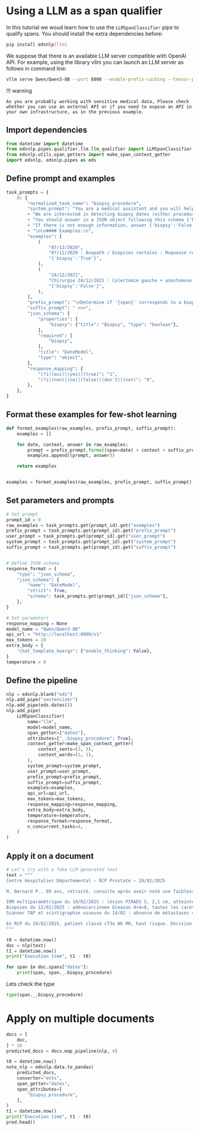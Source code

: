 # Using a LLM as a span qualifier
In this tutorial we woud learn how to use the `LLMSpanClassifier` pipe to qualify spans.
You should install the extra dependencies before:
```bash
pip install edsnlp[llm]
```

We suppose that there is an available LLM server compatible with OpenAI API.
For example, using the library vllm you can launch an LLM server as follows in command line:
```bash
vllm serve Qwen/Qwen3-8B --port 8000 --enable-prefix-caching --tensor-parallel-size 1 --max-num-seqs=10 --max-num-batched-tokens=35000
```

!!! warning

    As you are probably working with sensitive medical data, Please check whether you can use an external API or if you need to expose an API in your own infrastructure, as in the previous example.

## Import dependencies
```python
from datetime import datetime
from edsnlp.pipes.qualifier.llm.llm_qualifier import LLMSpanClassifier
from edsnlp.utils.span_getters import make_span_context_getter
import edsnlp, edsnlp.pipes as eds
```
## Define prompt and examples
```python
task_prompts = {
    0: {
        "normalized_task_name": "biopsy_procedure",
        "system_prompt": "You are a medical assistant and you will help answering questions about dates present in clinical notes. Don't answer reasoning. "
        + "We are interested in detecting biopsy dates (either procedure, analysis or result). "
        + "You should answer in a JSON object following this schema {'biopsy':bool}. "
        + "If there is not enough information, answer {'biopsy':'False'}."
        + "\n\n#### Examples:\n",
        "examples": [
            (
                "07/12/2020",
                "07/12/2020 : Anapath / biopsies rectales : Muqueuse rectale normale sous réserve de fragments de petite taille.",
                "{'biopsy':'True'}",
            ),
            (
                "24/12/2021",
                "Chirurgie 24/12/2021 : Colectomie gauche + anastomose colo rectale + clearance hépatique gauche (une méta posée sur",
                "{'biopsy':'False'}",
            ),
        ],
        "prefix_prompt": "\nDetermine if '{span}' corresponds to a biopsy date. The text is as follows:\n<<< ",
        "suffix_prompt": " >>>",
        "json_schema": {
            "properties": {
                "biopsy": {"title": "Biopsy", "type": "boolean"},
            },
            "required": [
                "biopsy",
            ],
            "title": "DateModel",
            "type": "object",
        },
        "response_mapping": {
            "(?i)(oui)|(yes)|(true)": "1",
            "(?i)(non)|(no)|(false)|(don't)|(not)": "0",
        },
    },
}
```

## Format these examples for few-shot learning
```python
def format_examples(raw_examples, prefix_prompt, suffix_prompt):
    examples = []

    for date, context, answer in raw_examples:
        prompt = prefix_prompt.format(span=date) + context + suffix_prompt
        examples.append((prompt, answer))

    return examples


examples = format_examples(raw_examples, prefix_prompt, suffix_prompt)
```

## Set parameters and prompts
```python
# Set prompt
prompt_id = 0
raw_examples = task_prompts.get(prompt_id).get("examples")
prefix_prompt = task_prompts.get(prompt_id).get("prefix_prompt")
user_prompt = task_prompts.get(prompt_id).get("user_prompt")
system_prompt = task_prompts.get(prompt_id).get("system_prompt")
suffix_prompt = task_prompts.get(prompt_id).get("suffix_prompt")


# Define JSON schema
response_format = {
    "type": "json_schema",
    "json_schema": {
        "name": "DateModel",
        "strict": True,
        "schema": task_prompts.get(prompt_id)["json_schema"],
    },
}

# Set parameters
response_mapping = None
model_name = "Qwen/Qwen3-8B"
api_url = "http://localhost:8000/v1"
max_tokens = 20
extra_body = {
    "chat_template_kwargs": {"enable_thinking": False},
}
temperature = 0
```


## Define the pipeline
```python
nlp = edsnlp.blank("eds")
nlp.add_pipe("sentencizer")
nlp.add_pipe(eds.dates())
nlp.add_pipe(
    LLMSpanClassifier(
        name="llm",
        model=model_name,
        span_getter=["dates"],
        attributes={"_.biopsy_procedure": True},
        context_getter=make_span_context_getter(
            context_sents=(3, 3),
            context_words=(1, 1),
        ),
        system_prompt=system_prompt,
        user_prompt=user_prompt,
        prefix_prompt=prefix_prompt,
        suffix_prompt=suffix_prompt,
        examples=examples,
        api_url=api_url,
        max_tokens=max_tokens,
        response_mapping=response_mapping,
        extra_body=extra_body,
        temperature=temperature,
        response_format=response_format,
        n_concurrent_tasks=4,
    )
)
```

## Apply it on a document

```python
# Let's try with a fake LLM generated text
text = """
Centre Hospitalier Départemental – RCP Prostate – 20/02/2025

M. Bernard P., 69 ans, retraité, consulte après avoir noté une faiblesse du jet urinaire et des levers nocturnes répétés depuis un an. PSA à 15,2 ng/mL (05/02/2025). TR : nodule ferme sur lobe gauche.

IRM multiparamétrique du 10/02/2025 : lésion PIRADS 5, 2,1 cm, atteinte de la capsule suspectée.
Biopsies du 12/02/2025 : adénocarcinome Gleason 4+4=8, toutes les carottes gauches positives.
Scanner TAP et scintigraphie osseuse du 14/02 : absence de métastases viscérales ou osseuses.

En RCP du 20/02/2025, patient classé cT3a N0 M0, haut risque. Décision : radiothérapie externe + hormonothérapie longue (24 mois). Planification de la simulation scanner le 25/02.
"""
```

```python
t0 = datetime.now()
doc = nlp(text)
t1 = datetime.now()
print("Execution time", t1 - t0)

for span in doc.spans["dates"]:
    print(span, span._.biopsy_procedure)
```

Lets check the type
```python
type(span._.biopsy_procedure)
```
# Apply on multiple documents
```python
docs = [
    doc,
] * 10
predicted_docs = docs.map_pipeline(nlp, 4)
```

```python
t0 = datetime.now()
note_nlp = edsnlp.data.to_pandas(
    predicted_docs,
    converter="ents",
    span_getter="dates",
    span_attributes=[
        "biopsy_procedure",
    ],
)
t1 = datetime.now()
print("Execution time", t1 - t0)
pred.head()
```
